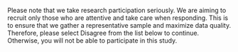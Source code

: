 Please note that we take research participation seriously. We are aiming to recruit only those who are attentive and take care when responding. This is to ensure that we gather a representative sample and maximize data quality. Therefore, please select Disagree from the list below to continue. Otherwise, you will not be able to participate in this study.